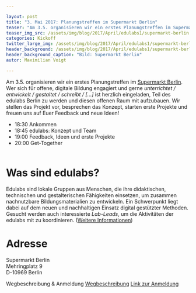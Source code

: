 ```yaml
---

layout: post
title: "3. Mai 2017: Planungstreffen im Supermarkt Berlin"
teaser: "Am 3.5. organisieren wir ein erstes Planungstreffen im Supermarkt Berlin. Wir stellen das Projekt vor, besprechen das Konzept, starten erste Projekte und freuen uns auf Euer Feedback und neue Ideen!"
teaser_img_src: /assets/img/blog/2017/April/edulabs1/supermarkt-berlin.jpg
categories: Kickoff
twitter_large_img: /assets/img/blog/2017/April/edulabs1/supermarkt-berlin.jpg
header_background: /assets/img/blog/2017/April/edulabs1/supermarkt-berlin.jpg
header_background_caption: "Bild: Supermarkt Berlin"
autor: Maximilian Voigt

---
```

Am 3.5. organisieren wir ein erstes Planungstreffen im [Supermarkt Berlin](http://www.supermarkt-berlin.net/). Wer sich für offene, digitale Bildung engagiert und gerne _unterrichtet / entwickelt / gestaltet / schreibt / [...]_ ist herzlich eingeladen, Teil des edulabs Berlin zu werden und diesen offenen Raum mit aufzubauen. Wir stellen das Projekt vor, besprechen das Konzept, starten erste Projekte und freuen uns auf Euer Feedback und neue Ideen!

* 18:30 Ankommen
* 18:45 edulabs: Konzept und Team
* 19:00 Feedback, Ideen und erste Projekte
* 20:00 Get-Together<br><br>

# Was sind edulabs?
Edulabs sind lokale Gruppen aus Menschen, die ihre didaktischen, technischen und gestalterischen Fähigkeiten einsetzen, um zusammen nachnutzbare Bildungsmaterialien zu entwickeln. Ein Schwerpunkt liegt dabei auf dem neuen und nachhaltigen Einsatz digital gestützter Methoden. Gesucht werden auch interessierte _Lab-Leads_, um die Aktivitäten der edulabs mit zu koordinieren. ([Weitere Informationen](https://edulabs.de/blog/projektstart-edulabs))


# Adresse
Supermarkt Berlin<br>
Mehringplatz 9<br>
D-10969 Berlin

<p class="link-list">
<span class="link-list-headline">Wegbeschreibung & Anmeldung</span>
<a class="external-link" href="http://www.supermarkt-berlin.net/de/kontakt/" target="_blank">Wegbeschreibung</a>
<a class="external-link" href="https://goo.gl/forms/3XnSuWrrAwGcDqbx2" target="_blank">Link zur Anmeldung</a>
</p>
